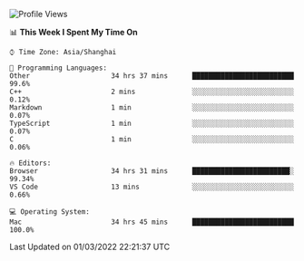 <!--START_SECTION:waka-->
![Profile Views](http://img.shields.io/badge/Profile%20Views-1-blue)

📊 **This Week I Spent My Time On** 

```text
⌚︎ Time Zone: Asia/Shanghai

💬 Programming Languages: 
Other                    34 hrs 37 mins      █████████████████████████   99.6% 
C++                      2 mins              ░░░░░░░░░░░░░░░░░░░░░░░░░   0.12% 
Markdown                 1 min               ░░░░░░░░░░░░░░░░░░░░░░░░░   0.07% 
TypeScript               1 min               ░░░░░░░░░░░░░░░░░░░░░░░░░   0.07% 
C                        1 min               ░░░░░░░░░░░░░░░░░░░░░░░░░   0.06%

🔥 Editors: 
Browser                  34 hrs 31 mins      ████████████████████████░   99.34% 
VS Code                  13 mins             ░░░░░░░░░░░░░░░░░░░░░░░░░   0.66%

💻 Operating System: 
Mac                      34 hrs 45 mins      █████████████████████████   100.0%

```


 Last Updated on 01/03/2022 22:21:37 UTC
<!--END_SECTION:waka-->